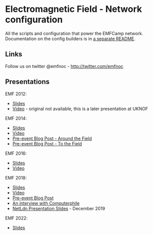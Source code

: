 Electromagnetic Field - Network configuration
=============================================

All the scripts and configuration that power the EMFCamp network. Documentation on the config builders is in
[a separate README](configbuilders/README.md).

Links
-----

Follow us on twitter @emfnoc - http://twitter.com/emfnoc

Presentations
-------------

EMF 2012:
- [Slides](https://github.com/emfcamp/emfnoc/blob/master/archives/2012/documents/EMF_2012_Infrastructure_Review.pdf)
- [Video](https://www.youtube.com/watch?v=qtT8MWfPRy0) - original not available, this is a later presentation at UKNOF

EMF 2014:
- [Slides](https://github.com/emfcamp/emfnoc/blob/master/archives/2014/documents/EMF%202014%20network%20presentation.pdf)
- [Video](https://www.youtube.com/watch?v=H9p3hjRhpyg)
- [Pre-event Blog Post - Around the Field](https://blog.emfcamp.org/2014/08/18/how-to-network-a-field-internet-to-the-tent-at/)
- [Pre-event Blog Post - To the Field](https://blog.emfcamp.org/2014/08/23/megabits-to-a-farm-getting-internet-to-a-hacker/)

EMF 2016:
- [Slides](https://github.com/emfcamp/emfnoc/blob/master/archives/2016/documents/EMF_2016_Infrastructure_Review.pdf)
- [Video](https://www.youtube.com/watch?v=TO8vWj6WYgk)

EMF 2018:
- [Slides](https://github.com/emfcamp/emfnoc/blob/master/archives/2018/documents/EMF_2018_Infrastructure_Review.pdf)
- [Video](https://www.youtube.com/watch?v=RJshUiM1q3U)
- [Pre-event Blog Post](https://blog.emfcamp.org/2018/08/21/the-internet-emf-delivers/)
- [An interview with Computerphile](https://www.youtube.com/watch?v=394BLf2wikk)
- [NetLdn Presentation Slides](https://github.com/emfcamp/emfnoc/blob/master/archives/2018/documents/EMF_Talk_NetLdn_December_2019.pdf) - December 2019

EMF 2022:
- [Slides](https://github.com/emfcamp/emfnoc/blob/master/archives/2022/documents/EMF_2022_Infrastructure_Review.pdf)